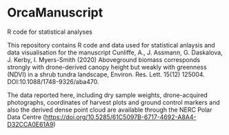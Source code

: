 # OrcaManuscript
R code for statistical analyses 

This repository contains R code and data used for statistical anlaysis and data visualisation for the manuscript Cunliffe, A., J. Assmann, G. Daskalova, J. Kerby, I. Myers-Smith (2020) Aboveground biomass corresponds strongly with drone-derived canopy height but weakly with greenness (NDVI) in a shrub tundra landscape, Environ. Res. Lett. 15(12) 125004. DOI:10.1088/1748-9326/aba470.

The data reported here, including dry sample weights, drone-acquired photographs, coordinates of harvest plots and ground control markers and also the derived dense point cloud are available through the NERC Polar Data Centre (https://doi.org/10.5285/61C5097B-6717-4692-A8A4-D32CCA0E61A9)


